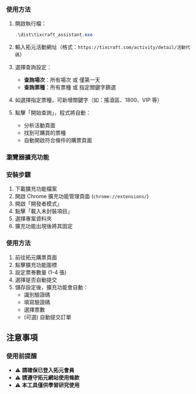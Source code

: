 ### 使用方法

1. 開啟執行檔：

   ```powershell
   .\dist\tixcraft_assistant.exe
   ```

2. 輸入拓元活動網址（格式：`https://tixcraft.com/activity/detail/活動代碼`）
3. 選擇查詢設定：
   - **查詢場次**：所有場次 或 僅第一天
   - **查詢票種**：所有票種 或 指定關鍵字篩選
4. 如選擇指定票種，可新增關鍵字（如：搖滾區、1800、VIP 等）
5. 點擊「開始查詢」，程式將自動：
   - 分析活動頁面
   - 找到可購買的票種
   - 自動開啟符合條件的購票頁面

### 瀏覽器擴充功能

### 安裝步驟

1. 下載擴充功能檔案
2. 開啟 Chrome 擴充功能管理頁面 (`chrome://extensions/`)
3. 開啟「開發者模式」
4. 點擊「載入未封裝項目」
5. 選擇專案資料夾
6. 擴充功能出現後將其固定

### 使用方法

1. 前往拓元購票頁面
2. 點擊擴充功能圖標
3. 設定票券數量 (1-4 張)
4. 選擇是否自動提交
5. 儲存設定後，擴充功能會自動：
   - 識別驗證碼
   - 填寫驗證碼
   - 選擇票數
   - (可選) 自動提交訂單

## 注意事項

### 使用前提醒

- ⚠️ **請確保已登入拓元會員**
- ⚠️ **請遵守拓元網站使用條款**
- ⚠️ **本工具僅供學習研究使用**
